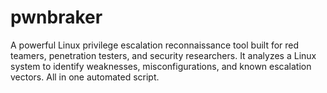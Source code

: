 # pwnbraker
A powerful Linux privilege escalation reconnaissance tool built for red teamers, penetration testers, and security researchers. It analyzes a Linux system to identify weaknesses, misconfigurations, and known escalation vectors. All in one automated script.
